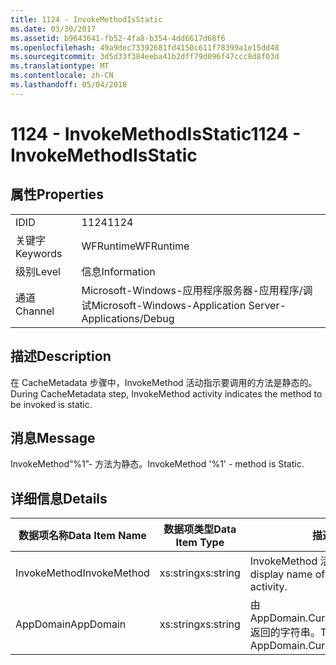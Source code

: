 ```yaml
---
title: 1124 - InvokeMethodIsStatic
ms.date: 03/30/2017
ms.assetid: b9643641-fb52-4fa8-b354-4dd6617d68f6
ms.openlocfilehash: 49a9dec73392681fd4150c611f78399a1e15dd48
ms.sourcegitcommit: 3d5d33f384eeba41b2dff79d096f47ccc8d8f03d
ms.translationtype: MT
ms.contentlocale: zh-CN
ms.lasthandoff: 05/04/2018
---
```

# <a name="1124---invokemethodisstatic"></a><span data-ttu-id="5b42d-102">1124 - InvokeMethodIsStatic</span><span class="sxs-lookup"><span data-stu-id="5b42d-102">1124 - InvokeMethodIsStatic</span></span>
## <a name="properties"></a><span data-ttu-id="5b42d-103">属性</span><span class="sxs-lookup"><span data-stu-id="5b42d-103">Properties</span></span>  
  
|||  
|-|-|  
|<span data-ttu-id="5b42d-104">ID</span><span class="sxs-lookup"><span data-stu-id="5b42d-104">ID</span></span>|<span data-ttu-id="5b42d-105">1124</span><span class="sxs-lookup"><span data-stu-id="5b42d-105">1124</span></span>|  
|<span data-ttu-id="5b42d-106">关键字</span><span class="sxs-lookup"><span data-stu-id="5b42d-106">Keywords</span></span>|<span data-ttu-id="5b42d-107">WFRuntime</span><span class="sxs-lookup"><span data-stu-id="5b42d-107">WFRuntime</span></span>|  
|<span data-ttu-id="5b42d-108">级别</span><span class="sxs-lookup"><span data-stu-id="5b42d-108">Level</span></span>|<span data-ttu-id="5b42d-109">信息</span><span class="sxs-lookup"><span data-stu-id="5b42d-109">Information</span></span>|  
|<span data-ttu-id="5b42d-110">通道</span><span class="sxs-lookup"><span data-stu-id="5b42d-110">Channel</span></span>|<span data-ttu-id="5b42d-111">Microsoft-Windows-应用程序服务器-应用程序/调试</span><span class="sxs-lookup"><span data-stu-id="5b42d-111">Microsoft-Windows-Application Server-Applications/Debug</span></span>|  
  
## <a name="description"></a><span data-ttu-id="5b42d-112">描述</span><span class="sxs-lookup"><span data-stu-id="5b42d-112">Description</span></span>  
 <span data-ttu-id="5b42d-113">在 CacheMetadata 步骤中，InvokeMethod 活动指示要调用的方法是静态的。</span><span class="sxs-lookup"><span data-stu-id="5b42d-113">During CacheMetadata step, InvokeMethod activity indicates the method to be invoked is static.</span></span>  
  
## <a name="message"></a><span data-ttu-id="5b42d-114">消息</span><span class="sxs-lookup"><span data-stu-id="5b42d-114">Message</span></span>  
 <span data-ttu-id="5b42d-115">InvokeMethod“%1”- 方法为静态。</span><span class="sxs-lookup"><span data-stu-id="5b42d-115">InvokeMethod '%1' - method is Static.</span></span>  
  
## <a name="details"></a><span data-ttu-id="5b42d-116">详细信息</span><span class="sxs-lookup"><span data-stu-id="5b42d-116">Details</span></span>  
  
|<span data-ttu-id="5b42d-117">数据项名称</span><span class="sxs-lookup"><span data-stu-id="5b42d-117">Data Item Name</span></span>|<span data-ttu-id="5b42d-118">数据项类型</span><span class="sxs-lookup"><span data-stu-id="5b42d-118">Data Item Type</span></span>|<span data-ttu-id="5b42d-119">描述</span><span class="sxs-lookup"><span data-stu-id="5b42d-119">Description</span></span>|  
|--------------------|--------------------|-----------------|  
|<span data-ttu-id="5b42d-120">InvokeMethod</span><span class="sxs-lookup"><span data-stu-id="5b42d-120">InvokeMethod</span></span>|<span data-ttu-id="5b42d-121">xs:string</span><span class="sxs-lookup"><span data-stu-id="5b42d-121">xs:string</span></span>|<span data-ttu-id="5b42d-122">InvokeMethod 活动的显示名称。</span><span class="sxs-lookup"><span data-stu-id="5b42d-122">The display name of the InvokeMethod activity.</span></span>|  
|<span data-ttu-id="5b42d-123">AppDomain</span><span class="sxs-lookup"><span data-stu-id="5b42d-123">AppDomain</span></span>|<span data-ttu-id="5b42d-124">xs:string</span><span class="sxs-lookup"><span data-stu-id="5b42d-124">xs:string</span></span>|<span data-ttu-id="5b42d-125">由 AppDomain.CurrentDomain.FriendlyName 返回的字符串。</span><span class="sxs-lookup"><span data-stu-id="5b42d-125">The string returned by AppDomain.CurrentDomain.FriendlyName.</span></span>|
